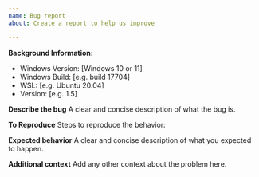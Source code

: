 ```yaml
---
name: Bug report
about: Create a report to help us improve

---
```


<!--- ATTENTION!
 Built-in versions of wslu in Ubuntu are no longer supported by me. 
 If you have problems, please:

 1. Report to the Ubuntu WSL team; or
 2. Try the PPA version of WSL here: 
     <https://launchpad.net/~wslutilities/+archive/ubuntu/wslu>

 Usually The PPA version of wslu will address most of your problems.
--->

**Background Information:**
 - Windows Version: [Windows 10 or 11]
 - Windows Build: [e.g. build 17704]
 - WSL: [e.g. Ubuntu 20.04]
 - Version: [e.g. 1.5]

**Describe the bug**
A clear and concise description of what the bug is.

**To Reproduce**
Steps to reproduce the behavior:

**Expected behavior**
A clear and concise description of what you expected to happen.

**Additional context**
Add any other context about the problem here.
